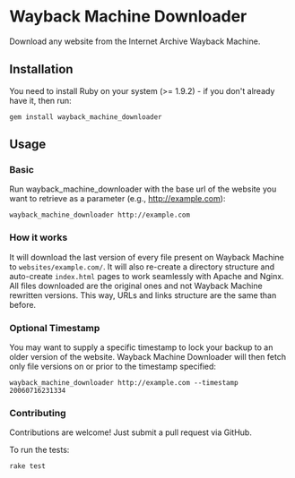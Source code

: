 # Wayback Machine Downloader

Download any website from the Internet Archive Wayback Machine.

## Installation

You need to install Ruby on your system (>= 1.9.2) - if you don't already have it, then run:

    gem install wayback_machine_downloader

## Usage

### Basic

Run wayback_machine_downloader with the base url of the website you want to retrieve as a parameter (e.g., http://example.com):

    wayback_machine_downloader http://example.com

### How it works

It will download the last version of every file present on Wayback Machine to `websites/example.com/`. It will also re-create a directory structure and auto-create `index.html` pages to work seamlessly with Apache and Nginx. All files downloaded are the original ones and not Wayback Machine rewritten versions. This way, URLs and links structure are the same than before.

### Optional Timestamp

You may want to supply a specific timestamp to lock your backup to an older version of the website. Wayback Machine Downloader will then fetch only file versions on or prior to the timestamp specified:

    wayback_machine_downloader http://example.com --timestamp 20060716231334

### Contributing

Contributions are welcome! Just submit a pull request via GitHub.

To run the tests:

    rake test
